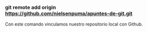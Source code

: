 ### git remote add origin https://github.com/nielsenpuma/apuntes-de-git.git
Con este comando vinculamos nuestro repositorio local con Github.
